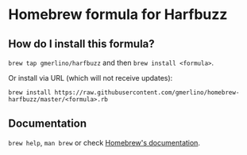 # Homebrew formula for Harfbuzz
## How do I install this formula?
`brew tap gmerlino/harfbuzz` and then `brew install <formula>`.

Or install via URL (which will not receive updates):

```
brew install https://raw.githubusercontent.com/gmerlino/homebrew-harfbuzz/master/<formula>.rb
```

## Documentation
`brew help`, `man brew` or check [Homebrew's documentation](https://github.com/Homebrew/brew/tree/master/share/doc/homebrew#readme).

